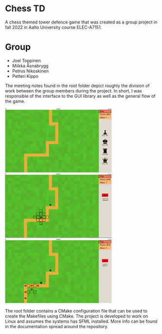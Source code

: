 # Chess TD

A chess themed tower defence game that was created as a group project in fall 2022 in Aalto University course ELEC-A7151.

# Group
- Joel Toppinen
- Miikka Åsnabrygg
- Petrus Nikoskinen
- Petteri Kippo

The meeting notes found in the root folder depict roughly the division of work between the group members during the project.
In short, I was responsible of the interface to the GUI library as well as the general flow of the game.

<img src="pictures/1.png" alt="drawing" width="350"/>

<img src="pictures/2.png" alt="drawing" width="350"/>

<img src="pictures/3.png" alt="drawing" width="350"/>

The root folder contains a CMake configuration file that can be used to create the Makefiles using CMake. The project is developed to work on Linux and assumes the systems has SFML installed. More info can be found in the documentation spread around the repository.
